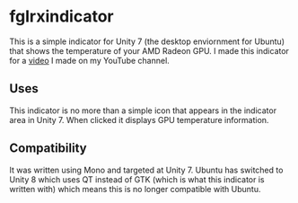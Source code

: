 # fglrxindicator

This is a simple indicator for Unity 7 (the desktop enviornment for Ubuntu) that shows the temperature of your AMD Radeon GPU. I made this indicator for a [video](https://www.youtube.com/watch?v=DBPdWCGbQVg) I made on my YouTube channel.

## Uses

This indicator is no more than a simple icon that appears in the indicator area in Unity 7. When clicked it displays GPU temperature information.

## Compatibility

It was written using Mono and targeted at Unity 7. Ubuntu has switched to Unity 8 which uses QT instead of GTK (which is what this indicator is written with) which means this is no longer compatible with Ubuntu.
